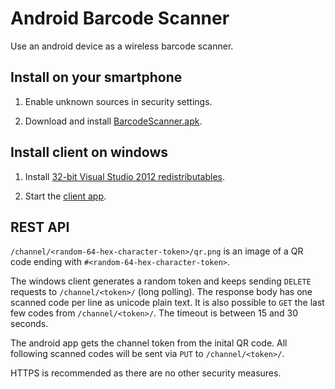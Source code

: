 Android Barcode Scanner
=======================

Use an android device as a wireless barcode scanner.

Install on your smartphone
--------------------------

 1. Enable unknown sources in security settings.

 2. Download and install [BarcodeScanner.apk](https://android-barcode-scanner.herokuapp.com/BarcodeScanner.apk).

Install client on windows
-------------------------

 1. Install [32-bit Visual Studio 2012 redistributables](https://android-barcode-scanner.herokuapp.com/vcredist.exe).

 2. Start the [client app](https://android-barcode-scanner.herokuapp.com/android-barcode-scanner-client.exe).

REST API
--------

``/channel/<random-64-hex-character-token>/qr.png`` is an image of a QR code
ending with ``#<random-64-hex-character-token>``.

The windows client generates a random token and keeps sending ``DELETE``
requests to ``/channel/<token>/`` (long polling). The response body
has one scanned code per line as unicode plain text.
It is also possible to ``GET`` the last few codes from ``/channel/<token>/``.
The timeout is between 15 and 30 seconds.

The android app gets the channel token from the inital QR code. All
following scanned codes will be sent via ``PUT`` to ``/channel/<token>/``.

HTTPS is recommended as there are no other security measures.
